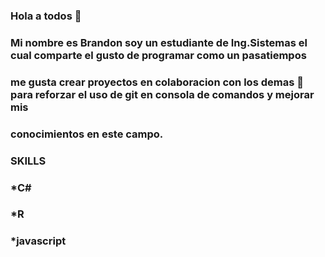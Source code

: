 ### Hola a todos 👋 
### Mi nombre es Brandon soy un estudiante de Ing.Sistemas el cual comparte el gusto de programar como un pasatiempos
### me gusta crear proyectos en colaboracion con los demas 👯 para reforzar el uso de git en consola de comandos y mejorar mis 
### conocimientos en este campo.
### SKILLS
### *C#
### *R 
### *javascript


<!--
**programCode-sudo/programCode-sudo** is a ✨ _special_ ✨ repository because its `README.md` (this file) appears on your GitHub profile.

Here are some ideas to get you started:

- 🔭 I’m currently working on ...
- 🌱 I’m currently learning ...
- 👯 I’m looking to collaborate on ...
- 🤔 I’m looking for help with ...
- 💬 Ask me about ...
- 📫 How to reach me: ...
- 😄 Pronouns: ...
- ⚡ Fun fact: ...
-->
